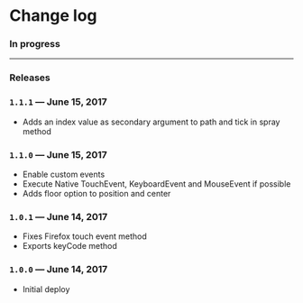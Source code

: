 # Change log

### In progress

---

### Releases

### `1.1.1` — June 15, 2017

- Adds an index value as secondary argument to path and tick in spray method

### `1.1.0` — June 15, 2017

- Enable custom events
- Execute Native TouchEvent, KeyboardEvent and MouseEvent if possible
- Adds floor option to position and center

### `1.0.1` — June 14, 2017

- Fixes Firefox touch event method
- Exports keyCode method

### `1.0.0` — June 14, 2017

- Initial deploy
